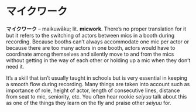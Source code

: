 # マイクワーク

**マイクワーク** – maikuwāku; lit. **micwork**. There’s no proper translation for it but it refers to the switching of actors between mics in a booth during recording. Because booths can’t always accommodate one mic per actor or because there are too many actors in one booth, actors would have to coordinate among themselves and silently move to and from the mics without getting in the way of each other or holding up a mic when they don’t need it.

It’s a skill that isn’t usually taught in schools but is very essential in keeping a smooth flow during recording. Many things are taken into account such as importance of role, height of actor, length of consecutive lines, distance from seat to mic, seniority, etc. You often hear rookie *seiyuu* talk about this as one of the things they learn on the fly and praise other *seiyuu* for.
